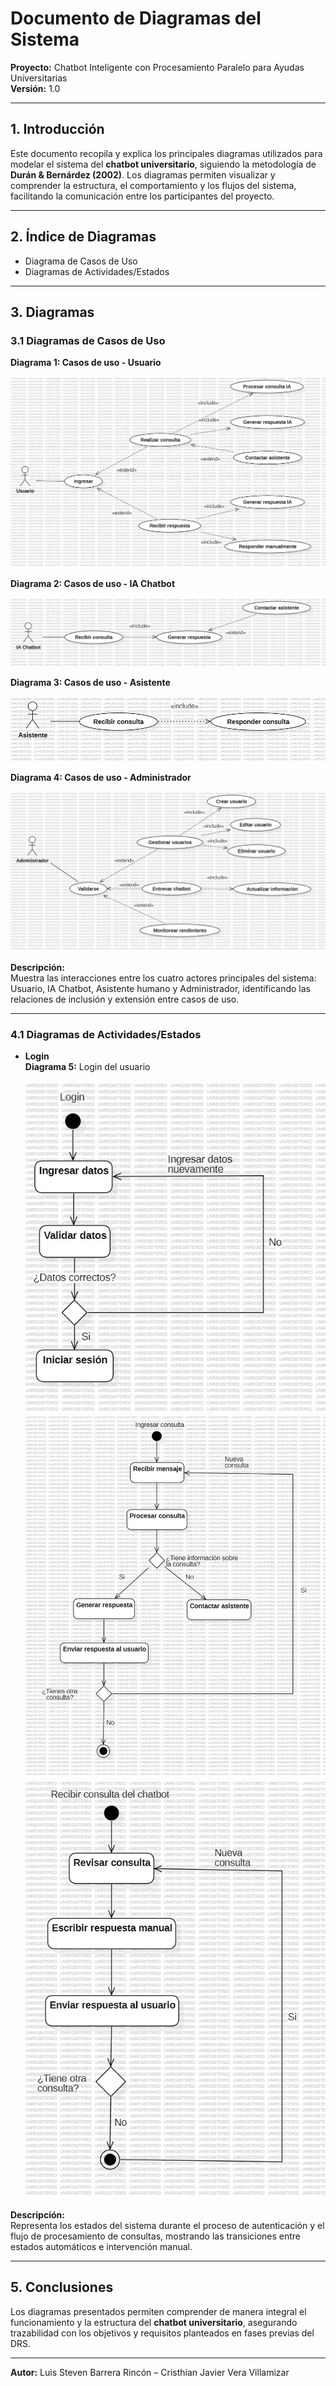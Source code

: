 # Documento de Diagramas del Sistema

**Proyecto:** Chatbot Inteligente con Procesamiento Paralelo para Ayudas Universitarias  
**Versión:** 1.0

---

## 1. Introducción

Este documento recopila y explica los principales diagramas utilizados para modelar el sistema del **chatbot universitario**, siguiendo la metodología de **Durán & Bernárdez (2002)**. Los diagramas permiten visualizar y comprender la estructura, el comportamiento y los flujos del sistema, facilitando la comunicación entre los participantes del proyecto.

---

## 2. Índice de Diagramas

* Diagrama de Casos de Uso
* Diagramas de Actividades/Estados

---

## 3. Diagramas

### 3.1 Diagramas de Casos de Uso

**Diagrama 1: Casos de uso - Usuario**

![Casos de uso - Usuario](https://raw.githubusercontent.com/louisbarrera/ingSoftware2-actividades/refs/heads/main/primerCorte/imagenes/casos-de-uso/usuario.jpg)

**Diagrama 2: Casos de uso - IA Chatbot**

![Casos de uso - IA Chatbot](https://raw.githubusercontent.com/louisbarrera/ingSoftware2-actividades/refs/heads/main/primerCorte/imagenes/casos-de-uso/ia-chatbot.jpg)

**Diagrama 3: Casos de uso - Asistente**

![Casos de uso - Asistente](https://raw.githubusercontent.com/louisbarrera/ingSoftware2-actividades/refs/heads/main/primerCorte/imagenes/casos-de-uso/asistente.jpg)

**Diagrama 4: Casos de uso - Administrador**

![Casos de uso - Administrador](https://raw.githubusercontent.com/louisbarrera/ingSoftware2-actividades/refs/heads/main/primerCorte/imagenes/casos-de-uso/administrador.jpg)

**Descripción:**  
Muestra las interacciones entre los cuatro actores principales del sistema: Usuario, IA Chatbot, Asistente humano y Administrador, identificando las relaciones de inclusión y extensión entre casos de uso.

---

### 4.1 Diagramas de Actividades/Estados

* **Login**  
  **Diagrama 5:** Login del usuario

  ![Diagrama de estados - Login](./Imagenes/Diagrama%20de%20Estados%201.jpg)
![Diagrama de estados - Realizar consulta](./Imagenes/Diagrama%20de%20Estados%202.jpg)
![Diagrama de estados - Intervención asistente humano](./Imagenes/Diagrama%20de%20Estados%203.jpg)

**Descripción:**  
Representa los estados del sistema durante el proceso de autenticación y el flujo de procesamiento de consultas, mostrando las transiciones entre estados automáticos e intervención manual.

---

## 5. Conclusiones

Los diagramas presentados permiten comprender de manera integral el funcionamiento y la estructura del **chatbot universitario**, asegurando trazabilidad con los objetivos y requisitos planteados en fases previas del DRS.

---

**Autor:** Luis Steven Barrera Rincón – Cristhian Javier Vera Villamizar

